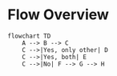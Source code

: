 # Flow Overview

```mermaid
flowchart TD
    A --> B --> C
    C -->|Yes, only other| D
    C -->|Yes, both| E
    C -->|No| F --> G --> H
